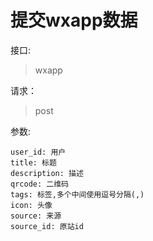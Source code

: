 # 提交wxapp数据

接口:
> wxapp

请求：

> post

参数:

    user_id: 用户
    title: 标题
    description: 描述
    qrcode: 二维码
    tags: 标签,多个中间使用逗号分隔(,)
    icon: 头像
    source: 来源
    source_id: 原站id
